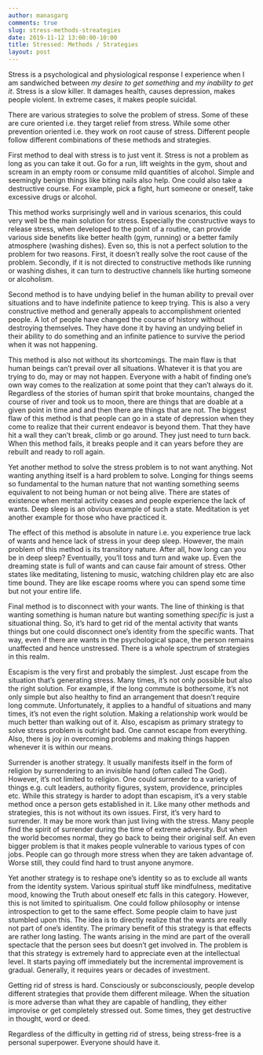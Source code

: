 ```yaml
---
author: manasgarg
comments: true
slug: stress-methods-streategies
date: 2019-11-12 13:00:00-10:00
title: Stressed: Methods / Strategies
layout: post
---
```

Stress is a psychological and physiological response I experience when I am sandwiched between _my desire to get something_ and _my inability to get it_. Stress is a slow killer. It damages health, causes depression, makes people violent. In extreme cases, it makes people suicidal.

There are various strategies to solve the problem of stress. Some of these are cure oriented i.e. they target relief from stress. While some other prevention oriented i.e. they work on root cause of stress. Different people follow different combinations of these methods and strategies.

First method to deal with stress is to just vent it. Stress is not a problem as long as you can take it out. Go for a run, lift weights in the gym, shout and scream in an empty room or consume mild quantities of alcohol. Simple and seemingly benign things like biting nails also help. One could also take a destructive course. For example, pick a fight, hurt someone or oneself, take excessive drugs or alcohol.

This method works surprisingly well and in various scenarios, this could very well be the main solution for stress. Especially the constructive ways to release stress, when developed to the point of a routine, can provide various side benefits like better health (gym, running) or a better family atmosphere (washing dishes). Even so, this is not a perfect solution to the problem for two reasons. First, it doesn’t really solve the root cause of the problem. Secondly, if it is not directed to constructive methods like running or washing dishes, it can turn to destructive channels like hurting someone or alcoholism.

Second method is to have undying belief in the human ability to prevail over situations and to have indefinite patience to keep trying. This is also a very constructive method and generally appeals to accomplishment oriented people. A lot of people have changed the course of history without destroying themselves. They have done it by having an undying belief in their ability to do something and an infinite patience to survive the period when it was not happening.

This method is also not without its shortcomings. The main flaw is that human beings can’t prevail over all situations. Whatever it is that you are trying to do, may or may not happen. Everyone with a habit of finding one’s own way comes to the realization at some point that they can’t always do it. Regardless of the stories of human spirit that broke mountains, changed the course of river and took us to moon, there are things that are doable at a given point in time and and then there are things that are not. The biggest flaw of this method is that people can go in a state of depression when they come to realize that their current endeavor is beyond them. That they have hit a wall they can’t break, climb or go around. They just need to turn back. When this method fails, it breaks people and it can years before they are rebuilt and ready to roll again.

Yet another method to solve the stress problem is to not want anything. Not wanting anything itself is a hard problem to solve. Longing for things seems so fundamental to the human nature that not wanting something seems equivalent to not being human or not being alive. There are states of existence when mental activity ceases and people experience the lack of wants. Deep sleep is an obvious example of such a state. Meditation is yet another example for those who have practiced it.

The effect of this method is absolute in nature i.e. you experience true lack of wants and hence lack of stress in your deep sleep. However, the main problem of this method is its transitory nature. After all, how long can you be in deep sleep? Eventually, you’ll toss and turn and wake up. Even the dreaming state is full of wants and can cause fair amount of stress. Other states like meditating, listening to music, watching children play etc are also time bound. They are like escape rooms where you can spend some time but not your entire life.

Final method is to disconnect with your wants. The line of thinking is that wanting something is human nature but wanting something _specific_ is just a situational thing. So, it’s hard to get rid of the mental activity that wants things but one could disconnect one’s identity from the specific wants. That way, even if there are wants in the psychological space, the person remains unaffected and hence unstressed. There is a whole spectrum of strategies in this realm.

Escapism is the very first and probably the simplest. Just escape from the situation that’s generating stress. Many times, it’s not only possible but also the right solution. For example, if the long commute is bothersome, it’s not only simple but also healthy to find an arrangement that doesn’t require long commute. Unfortunately, it applies to a handful of situations and many times, it’s not even the right solution. Making a relationship work would be much better than walking out of it. Also, escapism as primary strategy to solve stress problem is outright bad. One cannot escape from everything. Also, there is joy in overcoming problems and making things happen whenever it is within our means.

Surrender is another strategy. It usually manifests itself in the form of religion by surrendering to an invisible hand (often called The God). However, it’s not limited to religion. One could surrender to a variety of things e.g. cult leaders, authority figures, system, providence, principles etc. While this strategy is harder to adopt than escapism, it’s a very stable method once a person gets established in it. Like many other methods and strategies, this is not without its own issues. First, it’s very hard to surrender. It may be more work than just living with the stress. Many people find the spirit of surrender during the time of extreme adversity. But when the world becomes normal, they go back to being their original self. An even bigger problem is that it makes people vulnerable to various types of con jobs. People can go through more stress when they are taken advantage of. Worse still, they could find hard to trust anyone anymore.

Yet another strategy is to reshape one’s identity so as to exclude all wants from the identity system. Various spiritual stuff like mindfulness, meditative mood, knowing the Truth about oneself etc falls in this category. However, this is not limited to spiritualism. One could follow philosophy or intense introspection to get to the same effect. Some people claim to have just stumbled upon this. The idea is to directly realize that the wants are really not part of one’s identity. The primary benefit of this strategy is that effects are rather long lasting. The wants arising in the mind are part of the overall spectacle that the person sees but doesn’t get involved in. The problem is that this strategy is extremely hard to appreciate even at the intellectual level. It starts paying off immediately but the incremental improvement is gradual. Generally, it requires years or decades of investment.

Getting rid of stress is hard. Consciously or subconsciously, people develop different strategies that provide them different mileage. When the situation is more adverse than what they are capable of handling, they either improvise or get completely stressed out. Some times, they get destructive in thought, word or deed.

Regardless of the difficulty in getting rid of stress, being stress-free is a personal superpower. Everyone should have it.
